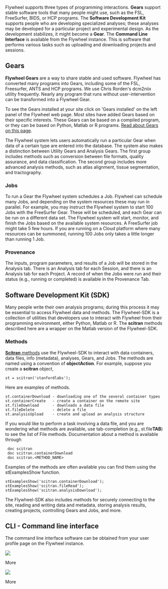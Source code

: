 Flywheel supports three types of programming interactions. **Gears** support stable software tools that many people might use, such as the FSL, FreeSurfer, BIDS, or HCP programs.  The **Software Development Kit** supports people who are developing specialized analyses; these analyses may be developed for a particular project and experimental design.  As the development stabilizes, it might become a **Gear**. The **Command Line Interface** is available from the Flywheel instance. This is software that performs various tasks such as uploading and downloading projects and sessions.

## Gears
**Flywheel Gears** are a way to share stable and used software. Flywheel has converted many programs into Gears, including some of the FSL, Freesurfer, ANTS and HCP programs. We use Chris Rorden's dcm2niix utility frequently.  Nearly any program that runs without user-intervention can be transformed into a Flywheel Gear.  

To see the Gears installed at your site click on 'Gears installed' on the left panel of the Flywheel web page. Most sites have added Gears based on their specific interests. These Gears can be based on a compiled program, or they can be based on Python, Matlab or R programs. [Read about Gears on this page](Gears).

The Flywheel system lets users automatically run a particular Gear when data of a certain type are entered into the database. The system also makes a distinction between Utility Gears and Analysis Gears.  The first group includes methods such as conversion between file formats, quality assurance, and data classification.  The second group includes more advanced analysis methods, such as atlas alignment, tissue segmentation, and tractography.

### Jobs
To run a Gear the Flywheel system schedules a Job.  Flywheel can schedule many Jobs, and depending on the system resources these may run in parallel. For example, you may instruct the Flywheel system to start 100 Jobs with the FreeSurfer Gear. These will be scheduled, and each Gear can be run on a different data set. The Flywheel system will start, monitor, and finish the Jobs based on the available system resources.  A FreeSurfer job might take 5 few hours. If you are running on a Cloud platform where many resources can be summoned, running 100 Jobs only takes a little longer than running 1 Job.

### Provenance
The inputs, program parameters, and results of a Job will be stored in the Analysis tab.  There is an Analysis tab for each Session, and there is an Analysis tab for each Project. A record of when the Jobs were run and their status (e.g., running or completed) is available in the Provenance Tab.

## Software Development Kit (SDK)
Many people write their own analysis programs; during this process it may be essential to access Flywheel data and methods. The Flywheel-SDK is a collection of utilities that developers use to interact with Flywheel from their programming environment, either Python, Matlab or R. The **scitran** methods described here are a wrapper on the Matlab version of the Flywheel-SDK.

### Methods
[**Scitran** methods](https://github.com/vistalab/scitran/wiki/scitran-methods) use the Flywheel-SDK to interact with data containers, data files, info (metadata), analyses, Gears, and Jobs. The methods are named using a convention of **objectAction**.  For example, suppose you create a **scitran** object, 

    st = scitran('stanfordlabs');

Here are examples of methods.

```
st.containerDownload - downloading one of the several container types
st.containerCreate   - create a container on the remote site
st.fileDownload      - downloads a data file
st.fileDelete        - delete a file
st.analysisUpload    - create and upload an analysis structure
```
If you would like to perform a task involving a data file, and you are wondering what methods are available, use tab-completion (e.g., st.file**TAB**) to see the list of File methods. Documentation about a method is available through

     doc scitran
     doc scitran.containerDownload
     doc scitran.<METHOD_NAME>

Examples of the methods are often available you can find them using the stExamplesShow function.

    stExamplesShow('scitran.containerDownload');
    stExamplesShow('scitran.fileRead');
    stExamplesShow('scitran.analysisDownload');

The Flywheel-SDK also includes methods for securely connecting to the site, reading and writing data and metadata, storing analysis results, creating projects, controlling Gears and Jobs, and more.

## CLI - Command line interface

The command line interface software can be obtained from your user profile page on the Flywheel instance.

![](https://github.com/scitran/client/wiki/images/loginProfile.png)

More

![](https://github.com/scitran/client/wiki/images/cliDownload.png)

More





